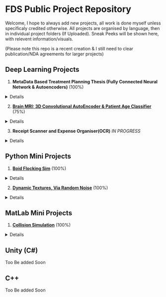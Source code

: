 # FDS Public Project Repository
Welcome, I hope to always add new projects, all work is done myself unless specificaly credited otherwise.
All projects are organised by language, then in individual project folders (If Uploaded).
Sneak Peeks will be shown here, with relevent information/visuals.

(Please note this repo is a recent creation & I still need to clear publication/NDA agreements for larger projects)

## Deep Learning Projects  
1. **MetaData Based Treatment Planning Thesis (Fully Connected Neural Network & Autoencoders)** (100%)
<details>
  <summary>Details</summary>
  This Projects purpose was to create a fully connected neural network to predict treatment sucess based on patient metadata and the respecitive treatment plan that was implemented. Additionaly this model was used to optimise treatments by implementing the network into the existing planning software *MatRad*. The project involved full data aquisition, extraction, standardisation, autoencoding and final model creation and subsequent integration.  
  
  **NOTE: CANNOT BE PUBLISHED HERE UNTILL SUBMISSION SEP 2020**
  
  ~Link to Abstract~
</details>
 
2. [**Brain MRI: 3D Convolutional AutoEncoder & Patient Age Classifier**](https://github.com/FDSchaefer/public/tree/master/Deep%20Learning/BRAIN%20MRI) (75%)
<details>
  <summary>Details</summary>
  This project involves the collection of healthy brain MRI images with various patient ages. The autoencoder compresses the 3D MRI data to a more manageable form for the Age classifier network. (This is due ot the memory limitations of my GPU). The Convolutional classifier then reads the encoded data, to predict the age of the patient, of whom the MRI was taken. The network was written in Pytorch, with CUDA compatability.
  
  The data aquired from: https://www.insight-journal.org/midas/community/view/21
  
  ![Preview](https://github.com/FDSchaefer/public/blob/master/Deep%20Learning/BRAIN%20MRI/README/gif2.gif)  
  
</details>   
 
3. **Receipt Scanner and Expense Organiser(OCR)** *IN PROGRESS*
<details>
  <summary>Details</summary>
  The concept behind this project is to implement a OCR for the purposes of reading pictures of reciepts, and extracting the name and price of each item. This would then be tabulated and the items placed into catagories. Giving the user an overview of where and how money is being spent, which items are candidates for bulk buying, etc. Idealy this project would be integrated into an app in a later development stage. 
  
</details>  


## Python Mini Projects
1. [**Boid Flocking Sim**](https://github.com/FDSchaefer/public/tree/master/Python%20Projects/FlockingSim)  (100%)
<details>
  <summary>Details</summary>
  This project involved the implementation of a simple Boid Flocking simulation, using the 3 laws. Additional GUI additions were added to allow the user to play around with the simulation, including sliders, buttons and menus for all relevent options. 
  
  ![Preview](https://github.com/FDSchaefer/public/blob/master/README/BoidGif.gif)  
  
</details>

2. [**Dynamic Textures, Via Random Noise**](https://github.com/FDSchaefer/public/tree/master/Python%20Projects/DynamicNoise)  (100%)
<details>
  <summary>Details</summary>
  This project worked on creating dynamic textures via random noise, by layering differnet noise dencities in differnt ways, to allow for a fast yet always unique experience. Works well as a screensaver/background or animated poster. 
  
  ![Preview](https://github.com/FDSchaefer/public/blob/master/README/Noise.gif)  
  
</details>
  
## MatLab Mini Projects
1. [**Collision Simulation**](https://github.com/FDSchaefer/public/tree/master/MatLab%20Projects/TriangleCollision)  (100%)
<details>
  <summary>Details</summary>
  This project involved the implementation of 2D collision mechanics for randomly placed moving ships. Using the main script one would be able to add or remove the number of ships, and take manual control over the frame updates. 
  
  ![Preview](https://github.com/FDSchaefer/public/blob/master/README/ColliderGif.gif?raw=true)
  
</details>


## Unity (C#)
Too Be added Soon




## C++ 
Too Be added Soon
